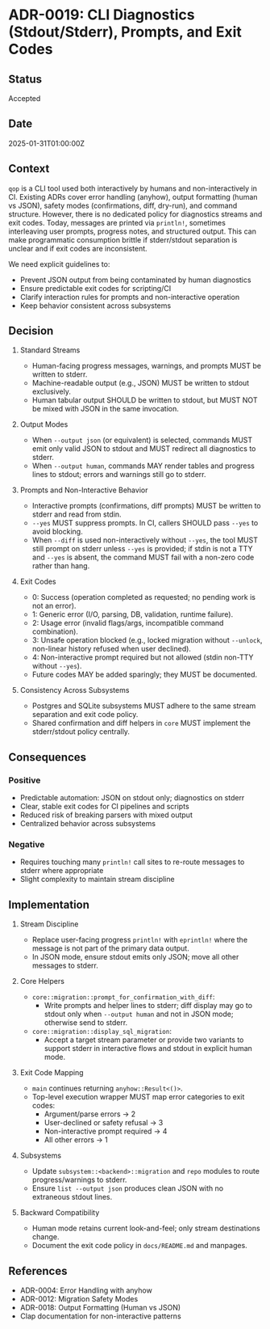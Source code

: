 # ADR-0019: CLI Diagnostics (Stdout/Stderr), Prompts, and Exit Codes

## Status

Accepted

## Date

2025-01-31T01:00:00Z

## Context

`qop` is a CLI tool used both interactively by humans and non-interactively in CI. Existing ADRs cover error handling (anyhow), output formatting (human vs JSON), safety modes (confirmations, diff, dry-run), and command structure. However, there is no dedicated policy for diagnostics streams and exit codes. Today, messages are printed via `println!`, sometimes interleaving user prompts, progress notes, and structured output. This can make programmatic consumption brittle if stderr/stdout separation is unclear and if exit codes are inconsistent.

We need explicit guidelines to:
- Prevent JSON output from being contaminated by human diagnostics
- Ensure predictable exit codes for scripting/CI
- Clarify interaction rules for prompts and non-interactive operation
- Keep behavior consistent across subsystems

## Decision

1. Standard Streams
   - Human-facing progress messages, warnings, and prompts MUST be written to stderr.
   - Machine-readable output (e.g., JSON) MUST be written to stdout exclusively.
   - Human tabular output SHOULD be written to stdout, but MUST NOT be mixed with JSON in the same invocation.

2. Output Modes
   - When `--output json` (or equivalent) is selected, commands MUST emit only valid JSON to stdout and MUST redirect all diagnostics to stderr.
   - When `--output human`, commands MAY render tables and progress lines to stdout; errors and warnings still go to stderr.

3. Prompts and Non-Interactive Behavior
   - Interactive prompts (confirmations, diff prompts) MUST be written to stderr and read from stdin.
   - `--yes` MUST suppress prompts. In CI, callers SHOULD pass `--yes` to avoid blocking.
   - When `--diff` is used non-interactively without `--yes`, the tool MUST still prompt on stderr unless `--yes` is provided; if stdin is not a TTY and `--yes` is absent, the command MUST fail with a non-zero code rather than hang.

4. Exit Codes
   - 0: Success (operation completed as requested; no pending work is not an error).
   - 1: Generic error (I/O, parsing, DB, validation, runtime failure).
   - 2: Usage error (invalid flags/args, incompatible command combination).
   - 3: Unsafe operation blocked (e.g., locked migration without `--unlock`, non-linear history refused when user declined).
   - 4: Non-interactive prompt required but not allowed (stdin non-TTY without `--yes`).
   - Future codes MAY be added sparingly; they MUST be documented.

5. Consistency Across Subsystems
   - Postgres and SQLite subsystems MUST adhere to the same stream separation and exit code policy.
   - Shared confirmation and diff helpers in `core` MUST implement the stderr/stdout policy centrally.

## Consequences

### Positive
- Predictable automation: JSON on stdout only; diagnostics on stderr
- Clear, stable exit codes for CI pipelines and scripts
- Reduced risk of breaking parsers with mixed output
- Centralized behavior across subsystems

### Negative
- Requires touching many `println!` call sites to re-route messages to stderr where appropriate
- Slight complexity to maintain stream discipline

## Implementation

1. Stream Discipline
   - Replace user-facing progress `println!` with `eprintln!` where the message is not part of the primary data output.
   - In JSON mode, ensure stdout emits only JSON; move all other messages to stderr.

2. Core Helpers
   - `core::migration::prompt_for_confirmation_with_diff`:
     - Write prompts and helper lines to stderr; diff display may go to stdout only when `--output human` and not in JSON mode; otherwise send to stderr.
   - `core::migration::display_sql_migration`:
     - Accept a target stream parameter or provide two variants to support stderr in interactive flows and stdout in explicit human mode.

3. Exit Code Mapping
   - `main` continues returning `anyhow::Result<()>`.
   - Top-level execution wrapper MUST map error categories to exit codes:
     - Argument/parse errors → 2
     - User-declined or safety refusal → 3
     - Non-interactive prompt required → 4
     - All other errors → 1

4. Subsystems
   - Update `subsystem::<backend>::migration` and `repo` modules to route progress/warnings to stderr.
   - Ensure `list --output json` produces clean JSON with no extraneous stdout lines.

5. Backward Compatibility
   - Human mode retains current look-and-feel; only stream destinations change.
   - Document the exit code policy in `docs/README.md` and manpages.

## References

- ADR-0004: Error Handling with anyhow
- ADR-0012: Migration Safety Modes
- ADR-0018: Output Formatting (Human vs JSON)
- Clap documentation for non-interactive patterns

